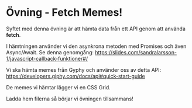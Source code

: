 # Övning - Fetch Memes!

Syftet med denna övning är att hämta data från ett API genom att använda **fetch**. 

I hämtningen använder vi den asynkrona metoden med Promises och även Async/Await.
Se denna genomgång: https://slides.com/sandralarsson-1/javascript-callback-funktioner#/

Vi ska hämta memes från Gyphy och använder oss av detta API:
https://developers.giphy.com/docs/api#quick-start-guide

De memes vi hämtar lägger vi en CSS Grid. 

Ladda hem filerna så börjar vi övningen tillsammans!
